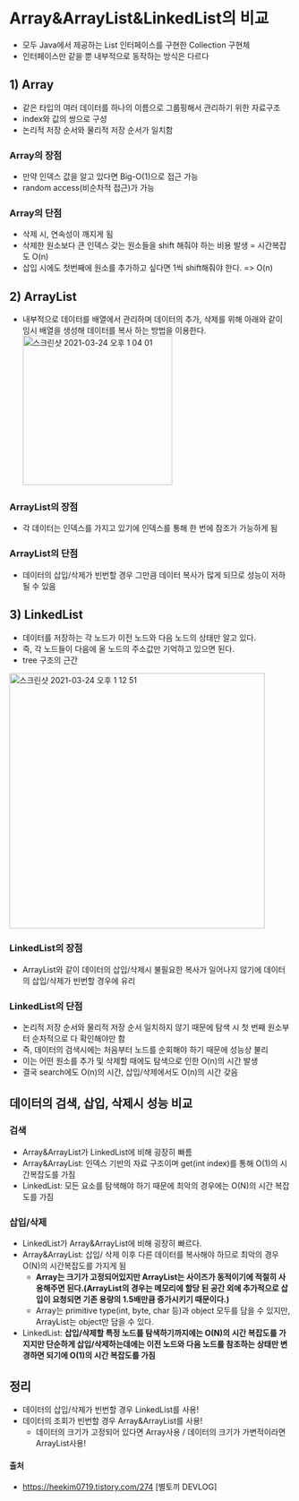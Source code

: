 # Array&ArrayList&LinkedList의 비교
- 모두 Java에서 제공하는 List 인터페이스를 구현한 Collection 구현체
- 인터페이스만 같을 뿐 내부적으로 동작하는 방식은 다르다

## 1) Array
- 같은 타입의 여러 데이터를 하나의 이름으로 그룹핑해서 관리하기 위한 자료구조
- index와 값의 쌍으로 구성
- 논리적 저장 순서와 물리적 저장 순서가 일치함

### Array의 장점
- 만약 인덱스 값을 알고 있다면 Big-O(1)으로 접근 가능
- random access(비순차적 접근)가 가능

### Array의 단점
- 삭제 시, 연속성이 깨지게 됨
- 삭제한 원소보다 큰 인덱스 갖는 원소들을 shift 해줘야 하는 비용 발생 = 시간복잡도 O(n)
- 삽입 시에도 첫번째에 원소를 추가하고 싶다면 1씩 shift해줘야 한다. => O(n)

## 2) ArrayList
- 내부적으로 데이터를 배열에서 관리하며 데이터의 추가, 삭제를 위해 아래와 같이 임시 배열을 생성해 데이터를 복사 하는 방법을 이용한다.
<img width="267" alt="스크린샷 2021-03-24 오후 1 04 01" src="https://user-images.githubusercontent.com/44339530/112253020-6827e380-8ca1-11eb-926c-26e0801951a2.png"><br>

### ArrayList의 장점
- 각 데이터는 인덱스를 가지고 있기에 인덱스를 통해 한 번에 참조가 가능하게 됨

### ArrayList의 단점
- 데이터의 삽입/삭제가 빈번할 경우 그만큼 데이터 복사가 많게 되므로 성능이 저하 될 수 있음

## 3) LinkedList
- 데이터를 저장하는 각 노드가 이전 노드와 다음 노드의 상태만 알고 있다.
- 즉, 각 노드들이 다음에 올 노드의 주소값만 기억하고 있으면 된다.
- tree 구조의 근간
<img width="456" alt="스크린샷 2021-03-24 오후 1 12 51" src="https://user-images.githubusercontent.com/44339530/112253752-a40f7880-8ca2-11eb-81ce-495a562d717a.png">

### LinkedList의 장점
- ArrayList와 같이 데이터의 삽입/삭제시 불필요한 복사가 일어나지 않기에 데이터의 삽입/삭제가 빈번할 경우에 유리

### LinkedList의 단점
- 논리적 저장 순서와 물리적 저장 순서 일치하지 않기 때문에 탐색 시 첫 번째 원소부터 순차적으로 다 확인해야만 함
- 즉, 데이터의 검색시에는 처음부터 노드를 순회해야 하기 때문에 성능상 불리
- 이는 어떤 원소를 추가 및 삭제할 때에도 탐색으로 인한 O(n)의 시간 발생
- 결국 search에도 O(n)의 시간, 삽입/삭제에서도 O(n)의 시간 갖음

## 데이터의 검색, 삽입, 삭제시 성능 비교

### 검색
- Array&ArrayList가 LinkedList에 비해 굉장히 빠름
- Array&ArrayList: 인덱스 기반의 자료 구조이며 get(int index)를 통해 O(1)의 시간복잡도를 가짐
- LinkedList: 모든 요소를 탐색해야 하기 때문에 최악의 경우에는 O(N)의 시간 복잡도를 가짐

### 삽입/삭제
- LinkedList가 Array&ArrayList에 비해 굉장히 빠르다.
- Array&ArrayList: 삽입/ 삭제 이후 다른 데이터를 복사해야 하므로 최악의 경우 O(N)의 시간복잡도를 가지게 됨
    - <b>Array는 크기가 고정되어있지만 ArrayList는 사이즈가 동적이기에 적절히 사용해주면 된다.(ArrayList의 경우는 메모리에 할당 된 공간 외에 추가적으로 삽입이 요청되면 기존 용량의 1.5배만큼 증가시키기 때문이다.)</b>
    - Array는 primitive type(int, byte, char 등)과 object 모두를 담을 수 있지만, ArrayList는 object만 담을 수 있다.
- LinkedList: <b>삽입/삭제할 특정 노드를 탐색하기까지에는 O(N)의 시간 복잡도를 가지지만 단순하게 삽입/삭제하는데에는 이전 노드와 다음 노드를 참조하는 상태만 변경하면 되기에 O(1)의 시간 복잡도를 가짐</b>

## 정리
- 데이터의 삽입/삭제가 빈번할 경우 LinkedList를 사용!
- 데이터의 조회가 빈번할 경우 Array&ArrayList를 사용!
    - 데이터의 크기가 고정되어 있다면 Array사용 / 데이터의 크기가 가변적이라면 ArrayList사용!

#### 출처
- https://heekim0719.tistory.com/274 [별토끼 DEVLOG]